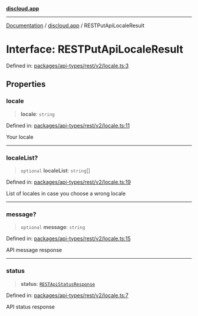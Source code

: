 [**discloud.app**](../README.md)

***

[Documentation](../../packages.md) / [discloud.app](../README.md) / RESTPutApiLocaleResult

# Interface: RESTPutApiLocaleResult

Defined in: [packages/api-types/rest/v2/locale.ts:3](https://github.com/discloud/discloud.app/blob/bfcb626f6315ac03eb36b36e57f162cd101e1996/packages/api-types/rest/v2/locale.ts#L3)

## Properties

### locale

> **locale**: `string`

Defined in: [packages/api-types/rest/v2/locale.ts:11](https://github.com/discloud/discloud.app/blob/bfcb626f6315ac03eb36b36e57f162cd101e1996/packages/api-types/rest/v2/locale.ts#L11)

Your locale

***

### localeList?

> `optional` **localeList**: `string`[]

Defined in: [packages/api-types/rest/v2/locale.ts:19](https://github.com/discloud/discloud.app/blob/bfcb626f6315ac03eb36b36e57f162cd101e1996/packages/api-types/rest/v2/locale.ts#L19)

List of locales in case you choose a wrong locale

***

### message?

> `optional` **message**: `string`

Defined in: [packages/api-types/rest/v2/locale.ts:15](https://github.com/discloud/discloud.app/blob/bfcb626f6315ac03eb36b36e57f162cd101e1996/packages/api-types/rest/v2/locale.ts#L15)

API message response

***

### status

> **status**: [`RESTApiStatusResponse`](../type-aliases/RESTApiStatusResponse.md)

Defined in: [packages/api-types/rest/v2/locale.ts:7](https://github.com/discloud/discloud.app/blob/bfcb626f6315ac03eb36b36e57f162cd101e1996/packages/api-types/rest/v2/locale.ts#L7)

API status response

